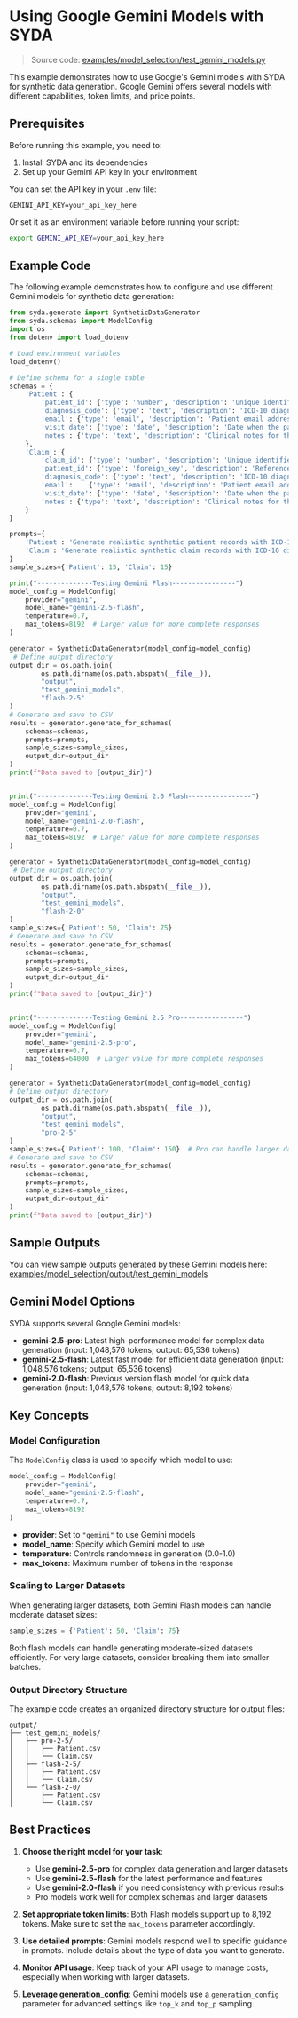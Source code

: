 # Using Google Gemini Models with SYDA

> Source code: [examples/model_selection/test_gemini_models.py](https://github.com/syda-ai/syda/blob/main/examples/model_selection/example_gemini_models.py)

This example demonstrates how to use Google's Gemini models with SYDA for synthetic data generation. Google Gemini offers several models with different capabilities, token limits, and price points.

## Prerequisites

Before running this example, you need to:

1. Install SYDA and its dependencies
2. Set up your Gemini API key in your environment

You can set the API key in your `.env` file:

```
GEMINI_API_KEY=your_api_key_here
```

Or set it as an environment variable before running your script:

```bash
export GEMINI_API_KEY=your_api_key_here
```

## Example Code

The following example demonstrates how to configure and use different Gemini models for synthetic data generation:

```python
from syda.generate import SyntheticDataGenerator
from syda.schemas import ModelConfig
import os
from dotenv import load_dotenv

# Load environment variables
load_dotenv()

# Define schema for a single table
schemas = {
    'Patient': {
        'patient_id': {'type': 'number', 'description': 'Unique identifier for the patient'},
        'diagnosis_code': {'type': 'text', 'description': 'ICD-10 diagnosis code'},
        'email': {'type': 'email', 'description': 'Patient email address used for communication'},
        'visit_date': {'type': 'date', 'description': 'Date when the patient visited the clinic'},
        'notes': {'type': 'text', 'description': 'Clinical notes for the patient visit'}
    },
    'Claim': {
        'claim_id': {'type': 'number', 'description': 'Unique identifier for the claim'},
        'patient_id': {'type': 'foreign_key', 'description': 'Reference to the patient who made the claim', 'references': {'schema': 'Patient', 'field': 'patient_id'}},
        'diagnosis_code': {'type': 'text', 'description': 'ICD-10 diagnosis code'},
        'email':    {'type': 'email', 'description': 'Patient email address used for communication'},
        'visit_date': {'type': 'date', 'description': 'Date when the patient visited the clinic'},
        'notes': {'type': 'text', 'description': 'Clinical notes for the patient visit'}
    }
}

prompts={
    'Patient': 'Generate realistic synthetic patient records with ICD-10 diagnosis codes, emails, visit dates, and clinical notes.', 
    'Claim': 'Generate realistic synthetic claim records with ICD-10 diagnosis codes, emails, visit dates, and clinical notes.'
}
sample_sizes={'Patient': 15, 'Claim': 15}

print("--------------Testing Gemini Flash----------------")
model_config = ModelConfig(
    provider="gemini",
    model_name="gemini-2.5-flash",
    temperature=0.7,
    max_tokens=8192  # Larger value for more complete responses
)

generator = SyntheticDataGenerator(model_config=model_config)
 # Define output directory
output_dir = os.path.join(
        os.path.dirname(os.path.abspath(__file__)), 
        "output", 
        "test_gemini_models", 
        "flash-2-5"
)
# Generate and save to CSV
results = generator.generate_for_schemas(
    schemas=schemas,
    prompts=prompts,
    sample_sizes=sample_sizes,
    output_dir=output_dir
)
print(f"Data saved to {output_dir}")


print("--------------Testing Gemini 2.0 Flash----------------")
model_config = ModelConfig(
    provider="gemini",
    model_name="gemini-2.0-flash",
    temperature=0.7,
    max_tokens=8192  # Larger value for more complete responses
)

generator = SyntheticDataGenerator(model_config=model_config)
 # Define output directory
output_dir = os.path.join(
        os.path.dirname(os.path.abspath(__file__)), 
        "output", 
        "test_gemini_models", 
        "flash-2-0"
)
sample_sizes={'Patient': 50, 'Claim': 75}
# Generate and save to CSV
results = generator.generate_for_schemas(
    schemas=schemas,
    prompts=prompts,
    sample_sizes=sample_sizes,
    output_dir=output_dir
)
print(f"Data saved to {output_dir}")


print("--------------Testing Gemini 2.5 Pro----------------")
model_config = ModelConfig(
    provider="gemini",
    model_name="gemini-2.5-pro",
    temperature=0.7,
    max_tokens=64000  # Larger value for more complete responses
)

generator = SyntheticDataGenerator(model_config=model_config)
# Define output directory
output_dir = os.path.join(
        os.path.dirname(os.path.abspath(__file__)), 
        "output", 
        "test_gemini_models", 
        "pro-2-5"
)
sample_sizes={'Patient': 100, 'Claim': 150}  # Pro can handle larger datasets
# Generate and save to CSV
results = generator.generate_for_schemas(
    schemas=schemas,
    prompts=prompts,
    sample_sizes=sample_sizes,
    output_dir=output_dir
)
print(f"Data saved to {output_dir}")
```

## Sample Outputs

You can view sample outputs generated by these Gemini models here:
[examples/model_selection/output/test_gemini_models](https://github.com/syda-ai/syda/tree/main/examples/model_selection/output/test_gemini_models)

## Gemini Model Options

SYDA supports several Google Gemini models:

- **gemini-2.5-pro**: Latest high-performance model for complex data generation (input: 1,048,576 tokens; output: 65,536 tokens)
- **gemini-2.5-flash**: Latest fast model for efficient data generation (input: 1,048,576 tokens; output: 65,536 tokens)
- **gemini-2.0-flash**: Previous version flash model for quick data generation (input: 1,048,576 tokens; output: 8,192 tokens)

## Key Concepts

### Model Configuration

The `ModelConfig` class is used to specify which model to use:

```python
model_config = ModelConfig(
    provider="gemini",
    model_name="gemini-2.5-flash",
    temperature=0.7,
    max_tokens=8192
)
```

- **provider**: Set to `"gemini"` to use Gemini models
- **model_name**: Specify which Gemini model to use
- **temperature**: Controls randomness in generation (0.0-1.0)
- **max_tokens**: Maximum number of tokens in the response

### Scaling to Larger Datasets

When generating larger datasets, both Gemini Flash models can handle moderate dataset sizes:

```python
sample_sizes = {'Patient': 50, 'Claim': 75}
```

Both flash models can handle generating moderate-sized datasets efficiently. For very large datasets, consider breaking them into smaller batches.

### Output Directory Structure

The example code creates an organized directory structure for output files:

```
output/
├── test_gemini_models/
│   ├── pro-2-5/
│   │   ├── Patient.csv
│   │   └── Claim.csv
│   ├── flash-2-5/
│   │   ├── Patient.csv
│   │   └── Claim.csv
│   └── flash-2-0/
│       ├── Patient.csv
│       └── Claim.csv
```

## Best Practices

1. **Choose the right model for your task**: 
   - Use **gemini-2.5-pro** for complex data generation and larger datasets
   - Use **gemini-2.5-flash** for the latest performance and features
   - Use **gemini-2.0-flash** if you need consistency with previous results
   - Pro models work well for complex schemas and larger datasets

2. **Set appropriate token limits**: Both Flash models support up to 8,192 tokens. Make sure to set the `max_tokens` parameter accordingly.

3. **Use detailed prompts**: Gemini models respond well to specific guidance in prompts. Include details about the type of data you want to generate.

4. **Monitor API usage**: Keep track of your API usage to manage costs, especially when working with larger datasets.

5. **Leverage generation_config**: Gemini models use a `generation_config` parameter for advanced settings like `top_k` and `top_p` sampling.
